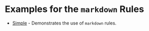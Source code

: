 # Examples for the `markdown` Rules

- [Simple](simple/) - Demonstrates the use of `markdown` rules.
